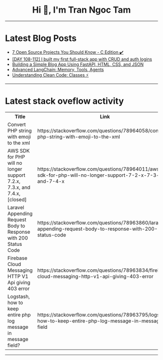 <h1 align="center">Hi 👋, I'm Tran Ngoc Tam</h1>

---

# Latest Blog Posts 
<!-- BLOG-POST-LIST:START -->
- [7 Open Source Projects You Should Know - C Edition ✔️](https://dev.to/this-is-learning/7-open-source-projects-you-should-know-c-edition-107k)
- [[DAY 108-112] I built my first full-stack app with CRUD and auth logins](https://dev.to/thomascansino/day-108-112-i-built-my-first-full-stack-app-with-crud-and-auth-logins-2n5o)
- [Building a Simple Blog App Using FastAPI, HTML, CSS, and JSON](https://dev.to/jagroop2001/building-a-simple-blog-app-using-fastapi-html-css-and-json-1dc)
- [Advanced LangChain: Memory, Tools, Agents](https://dev.to/admantium/advanced-langchain-memory-tools-agents-4gki)
- [Understanding Clean Code: Classes ⚡️](https://dev.to/alisamir/understanding-clean-code-classes-3f8o)
<!-- BLOG-POST-LIST:END -->

---

# Latest stack oveflow activity
<table>
  <tr><th>Title</th><th>Link</th></tr>
  <!-- STACKOVERFLOW:START --><tr><td>Convert PHP string with emoji to the xml</td><td>https://stackoverflow.com/questions/78964058/convert-php-string-with-emoji-to-the-xml</td></tr><tr><td>AWS SDK for PHP will no longer support 7.2.x, 7.3.x, and 7.4.x, [closed]</td><td>https://stackoverflow.com/questions/78964011/aws-sdk-for-php-will-no-longer-support-7-2-x-7-3-x-and-7-4-x</td></tr><tr><td>Laravel Appending Request Body to Response with 200 Status Code</td><td>https://stackoverflow.com/questions/78963860/laravel-appending-request-body-to-response-with-200-status-code</td></tr><tr><td>Firebase Cloud Messaging HTTP V1 Api giving 403 error</td><td>https://stackoverflow.com/questions/78963834/firebase-cloud-messaging-http-v1-api-giving-403-error</td></tr><tr><td>Logstash, how to keep entire php log message in message field?</td><td>https://stackoverflow.com/questions/78963795/logstash-how-to-keep-entire-php-log-message-in-message-field</td></tr><!-- STACKOVERFLOW:END -->
</table>

---


